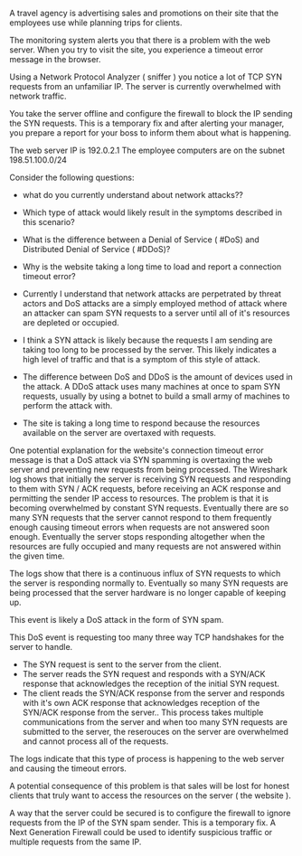 A travel agency is advertising sales and promotions on their site that the employees use while planning trips for clients.

The monitoring system alerts you that there is a problem with the web server. When you try to visit the site, you experience a timeout error message in the browser.

Using a Network Protocol Analyzer ( sniffer ) you notice a lot of TCP SYN requests from an unfamiliar IP. The server is currently overwhelmed with network traffic.

You take the server offline and configure the firewall to block the IP sending the SYN requests. This is a temporary fix and after alerting your manager, you prepare a report for your boss to inform them about what is happening.

The web server IP is 192.0.2.1
The employee computers are on the subnet 198.51.100.0/24

Consider the following questions:

- what do you currently understand about network attacks??
- Which type of attack would likely result in the symptoms described in this scenario?
- What is the difference between a Denial of Service ( #DoS) and Distributed Denial of Service ( #DDoS)?
- Why is the website taking a long time to load and report a connection timeout error?

- Currently I understand that network attacks are perpetrated by threat actors and DoS attacks are a simply employed method of attack where an attacker can spam SYN requests to a server until all of it's resources are depleted or occupied.
- I think a SYN attack is likely because the requests I am sending are taking too long to be processed by the server. This likely indicates a high level of traffic and that is a symptom of this style of attack.
- The difference between DoS and DDoS is the amount of devices used in the attack. A DDoS attack uses many machines at once to spam SYN requests, usually by using a botnet to build a small army of machines to perform the attack with.
- The site is taking a long time to respond because the resources available on the server are overtaxed with requests.

One potential explanation for the website's connection timeout error message is that a DoS attack via SYN spamming is overtaxing the web server and preventing new requests from being processed. The Wireshark log shows that initially the server is receiving SYN requests and responding to them with SYN / ACK requests, before receiving an ACK response and permitting the sender IP access to resources. The problem is that it is becoming overwhelmed by constant SYN requests. Eventually there are so many SYN requests that the server cannot respond to them frequently enough causing timeout errors when requests are not answered soon enough. Eventually the server stops responding altogether when the resources are fully occupied and many requests are not answered within the given time.

The logs show that there is a continuous influx of SYN requests to which the server is responding normally to. Eventually so many SYN requests are being processed that the server hardware is no longer capable of keeping up.

This event is likely a DoS attack in the form of SYN spam.

This DoS event is requesting too many three way TCP handshakes for the server to handle.
- The SYN request is sent to the server from the client.
- The server reads the SYN request and responds with a SYN/ACK response that acknowledges the reception of the initial SYN request. 
- The client reads the SYN/ACK response from the server and responds with it's own ACK response that acknowledges reception of the SYN/ACK response from the server..
This process takes multiple communications from the server and when too many SYN requests are submitted to the server, the reserouces on the server are overwhelmed and cannot process all of the requests.

The logs indicate that this type of process is happening to the web server and causing the timeout errors.

A potential consequence of this problem is that sales will be lost for honest clients that truly want to access the resources on the server ( the website ).

A way that the server could be secured is to configure the firewall to ignore requests from the IP of the SYN spam sender. This is a temporary fix. A Next Generation Firewall could be used to identify suspicious traffic or multiple requests from the same IP.
